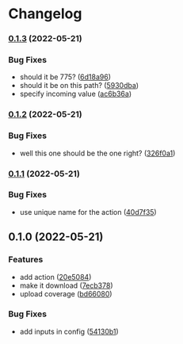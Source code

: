 # Changelog

### [0.1.3](https://www.github.com/brokeyourbike/codeclimate-action/compare/v0.1.2...v0.1.3) (2022-05-21)


### Bug Fixes

* should it be 775? ([6d18a96](https://www.github.com/brokeyourbike/codeclimate-action/commit/6d18a964b42eadaaa60d339324566df5f2cd1f24))
* should it be on this path? ([5930dba](https://www.github.com/brokeyourbike/codeclimate-action/commit/5930dba48ff649e7ecf49ceac5420bccf3bd27ed))
* specify incoming value ([ac6b36a](https://www.github.com/brokeyourbike/codeclimate-action/commit/ac6b36aa1b21e9caf1e2cd2ab00ee8e8a30ea11b))

### [0.1.2](https://www.github.com/brokeyourbike/codeclimate-action/compare/v0.1.1...v0.1.2) (2022-05-21)


### Bug Fixes

* well this one should be the one right? ([326f0a1](https://www.github.com/brokeyourbike/codeclimate-action/commit/326f0a1c3860e759a030102ca74a4e56dd625413))

### [0.1.1](https://www.github.com/brokeyourbike/codeclimate-action/compare/v0.1.0...v0.1.1) (2022-05-21)


### Bug Fixes

* use unique name for the action ([40d7f35](https://www.github.com/brokeyourbike/codeclimate-action/commit/40d7f3537072a0206768a87d603e46fbe3cd58c4))

## 0.1.0 (2022-05-21)


### Features

* add action ([20e5084](https://www.github.com/brokeyourbike/codeclimate-action/commit/20e50845621f4b0d979a53062689300a140b3064))
* make it download ([7ecb378](https://www.github.com/brokeyourbike/codeclimate-action/commit/7ecb37826f59ac770b68eab6231d14be78d53607))
* upload coverage ([bd66080](https://www.github.com/brokeyourbike/codeclimate-action/commit/bd6608062e40655b2586dda1b8b01e49bfacdb73))


### Bug Fixes

* add inputs in config ([54130b1](https://www.github.com/brokeyourbike/codeclimate-action/commit/54130b12543a7c96e60db4cccce6338f2477eb9f))
